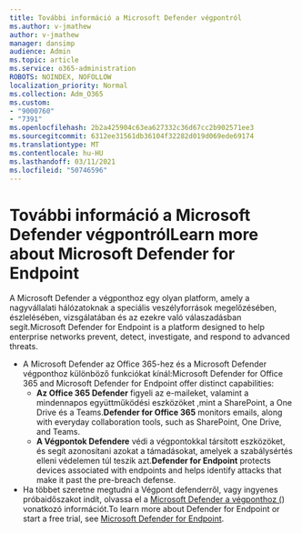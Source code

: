 ```yaml
---
title: További információ a Microsoft Defender végpontról
ms.author: v-jmathew
author: v-jmathew
manager: dansimp
audience: Admin
ms.topic: article
ms.service: o365-administration
ROBOTS: NOINDEX, NOFOLLOW
localization_priority: Normal
ms.collection: Adm_O365
ms.custom:
- "9000760"
- "7391"
ms.openlocfilehash: 2b2a425904c63ea627332c36d67cc2b902571ee3
ms.sourcegitcommit: 6312ee31561db36104f32282d019d069ede69174
ms.translationtype: MT
ms.contentlocale: hu-HU
ms.lasthandoff: 03/11/2021
ms.locfileid: "50746596"
---
```

# <a name="learn-more-about-microsoft-defender-for-endpoint"></a><span data-ttu-id="76782-102">További információ a Microsoft Defender végpontról</span><span class="sxs-lookup"><span data-stu-id="76782-102">Learn more about Microsoft Defender for Endpoint</span></span>

<span data-ttu-id="76782-103">A Microsoft Defender a végponthoz egy olyan platform, amely a nagyvállalati hálózatoknak a speciális veszélyforrások megelőzésében, észlelésében, vizsgálatában és az ezekre való válaszadásban segít.</span><span class="sxs-lookup"><span data-stu-id="76782-103">Microsoft Defender for Endpoint is a platform designed to help enterprise networks prevent, detect, investigate, and respond to advanced threats.</span></span>

- <span data-ttu-id="76782-104">A Microsoft Defender az Office 365-hez és a Microsoft Defender végponthoz különböző funkciókat kínál:</span><span class="sxs-lookup"><span data-stu-id="76782-104">Microsoft Defender for Office 365 and Microsoft Defender for Endpoint offer distinct capabilities:</span></span>
  - <span data-ttu-id="76782-105">**Az Office 365 Defender** figyeli az e-maileket, valamint a mindennapos együttműködési eszközöket ,mint a SharePoint, a One Drive és a Teams.</span><span class="sxs-lookup"><span data-stu-id="76782-105">**Defender for Office 365** monitors emails, along with everyday collaboration tools, such as SharePoint, One Drive, and Teams.</span></span>
  - <span data-ttu-id="76782-106">**A Végpontok Defendere** védi a végpontokkal társított eszközöket, és segít azonosítani azokat a támadásokat, amelyek a szabálysértés elleni védelemen túl teszik azt.</span><span class="sxs-lookup"><span data-stu-id="76782-106">**Defender for Endpoint** protects devices associated with endpoints and helps identify attacks that make it past the pre-breach defense.</span></span>
- <span data-ttu-id="76782-107">Ha többet szeretne megtudni a Végpont defenderről, vagy ingyenes próbaidőszakot indít, olvassa el a [Microsoft Defender a végponthoz (](https://go.microsoft.com/fwlink/?linkid=2094113)) vonatkozó információt.</span><span class="sxs-lookup"><span data-stu-id="76782-107">To learn more about Defender for Endpoint or start a free trial, see [Microsoft Defender for Endpoint](https://go.microsoft.com/fwlink/?linkid=2094113).</span></span>
